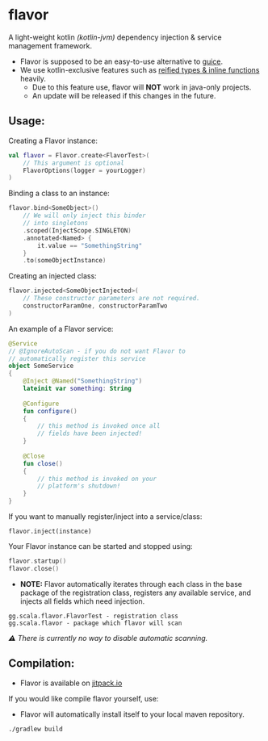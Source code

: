 # flavor
A light-weight kotlin *(kotlin-jvm)* dependency injection & service management framework. 
- Flavor is supposed to be an easy-to-use alternative to [guice](https://github.com/google/guice). 
- We use kotlin-exclusive features such as [reified types & inline functions](https://kotlinlang.org/docs/inline-functions.html) heavily.
  - Due to this feature use, flavor will **NOT** work in java-only projects.
  - An update will be released if this changes in the future.

## Usage:
Creating a Flavor instance:
```kt
val flavor = Flavor.create<FlavorTest>(
    // This argument is optional
    FlavorOptions(logger = yourLogger)
)
```

Binding a class to an instance:
```kt
flavor.bind<SomeObject>()
    // We will only inject this binder 
    // into singletons
    .scoped(InjectScope.SINGLETON)
    .annotated<Named> {
        it.value == "SomethingString"
    }
    .to(someObjectInstance)
```

Creating an injected class:
```kt
flavor.injected<SomeObjectInjected>(
    // These constructor parameters are not required.
    constructorParamOne, constructorParamTwo
)
```

An example of a Flavor service:
```kt
@Service
// @IgnoreAutoScan - if you do not want Flavor to 
// automatically register this service
object SomeService
{
    @Inject @Named("SomethingString")
    lateinit var something: String
    
    @Configure
    fun configure()
    {
        // this method is invoked once all 
        // fields have been injected!
    }
    
    @Close
    fun close()
    {
        // this method is invoked on your 
        // platform's shutdown!
    }
}
```

If you want to manually register/inject into a service/class:
```
flavor.inject(instance)
```

Your Flavor instance can be started and stopped using:
```kt
flavor.startup()
flavor.close()
```

- **NOTE:** Flavor automatically iterates through each class in the base package of the registration class, registers any available service, and injects all fields which need injection.
```
gg.scala.flavor.FlavorTest - registration class
gg.scala.flavor - package which flavor will scan
```

*⚠️ There is currently no way to disable automatic scanning.*

## Compilation:
- Flavor is available on [jitpack.io](https://jitpack.io/#GrowlyX/flavor)

If you would like compile flavor yourself, use:
- Flavor will automatically install itself to your local maven repository.
```
./gradlew build
```
